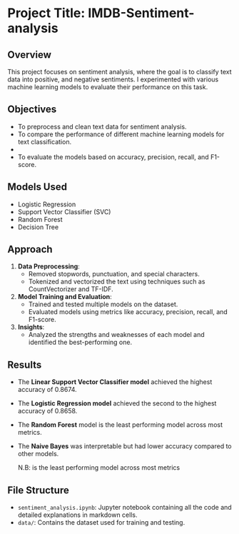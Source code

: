 # Project Title: IMDB-Sentiment-analysis

## Overview
This project focuses on sentiment analysis, where the goal is to classify text data into positive, and negative sentiments. I experimented with various machine learning models to evaluate their performance on this task.

## Objectives
- To preprocess and clean text data for sentiment analysis.
- To compare the performance of different machine learning models for text classification.
- 
- To evaluate the models based on accuracy, precision, recall, and F1-score.

## Models Used
- Logistic Regression
- Support Vector Classifier (SVC)
- Random Forest
- Decision Tree

## Approach
1. **Data Preprocessing**:
   - Removed stopwords, punctuation, and special characters.
   - Tokenized and vectorized the text using techniques such as CountVectorizer and TF-IDF.
2. **Model Training and Evaluation**:
   - Trained and tested multiple models on the dataset.
   - Evaluated models using metrics like accuracy, precision, recall, and F1-score.
3. **Insights**:
   - Analyzed the strengths and weaknesses of each model and identified the best-performing one.

## Results
- The **Linear Support Vector Classifier model** achieved the highest accuracy of 0.8674.
- The **Logistic Regression model** achieved the second to the highest accuracy of 0.8658.
- The **Random Forest** model is the least performing model across most metrics.
- The **Naive Bayes** was interpretable but had lower accuracy compared to other models.
  
  N.B: is the least performing model across most metrics
## File Structure
- `sentiment_analysis.ipynb`: Jupyter notebook containing all the code and detailed explanations in markdown cells.
- `data/`: Contains the dataset used for training and testing.


